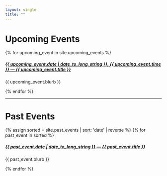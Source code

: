 ```yaml
---
layout: single
title: ""
---
```


# Upcoming Events

{% for upcoming_event in site.upcoming_events %}
<h5>
<a href="{{ upcoming_event.url }}.html">{{ upcoming_event.date | date_to_long_string }}, 
{{ upcoming_event.time }} — {{ upcoming_event.title }}</a>
</h5>

<p> {{ upcoming_event.blurb }} </p>
{% endfor %}
<hr>

# Past Events

{% assign sorted = site.past_events | sort: 'date' | reverse %}
{% for past_event in sorted %}
<h5> 
<a href="{{ past_event.url }}.html">
{{ past_event.date | date_to_long_string }} — {{ past_event.title }} </a>
</h5>
<p> {{ past_event.blurb }} </p>
{% endfor %}

